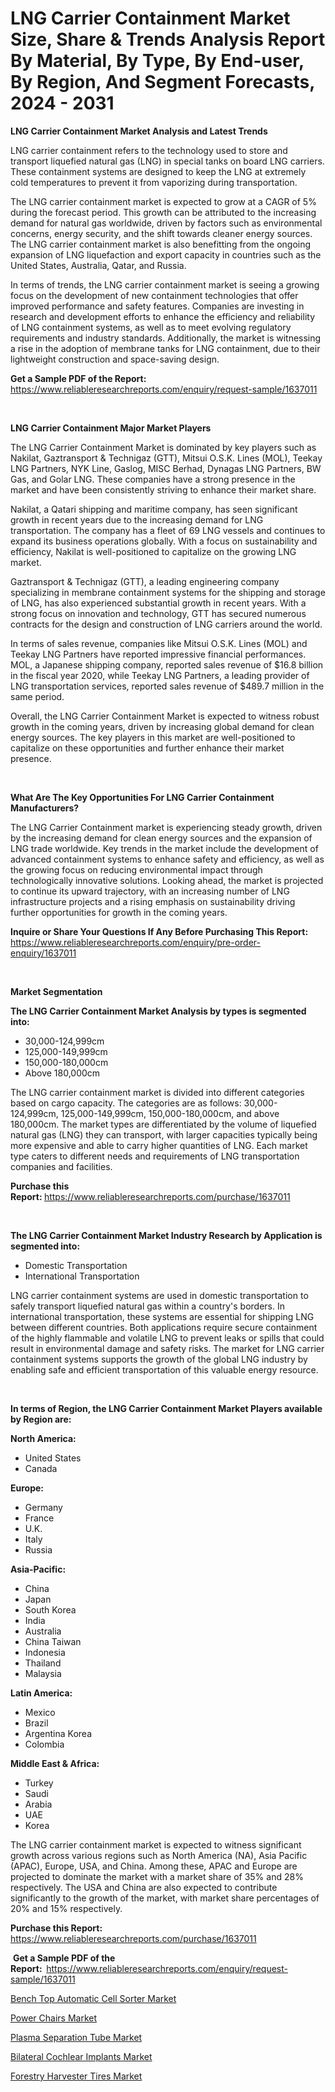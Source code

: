 <p><h1>LNG Carrier Containment Market Size, Share & Trends Analysis Report By Material, By Type, By End-user, By Region, And Segment Forecasts, 2024 - 2031</h1></p><p><strong>LNG Carrier Containment Market Analysis and Latest Trends</strong></p>
<p><p>LNG carrier containment refers to the technology used to store and transport liquefied natural gas (LNG) in special tanks on board LNG carriers. These containment systems are designed to keep the LNG at extremely cold temperatures to prevent it from vaporizing during transportation.</p><p>The LNG carrier containment market is expected to grow at a CAGR of 5% during the forecast period. This growth can be attributed to the increasing demand for natural gas worldwide, driven by factors such as environmental concerns, energy security, and the shift towards cleaner energy sources. The LNG carrier containment market is also benefitting from the ongoing expansion of LNG liquefaction and export capacity in countries such as the United States, Australia, Qatar, and Russia.</p><p>In terms of trends, the LNG carrier containment market is seeing a growing focus on the development of new containment technologies that offer improved performance and safety features. Companies are investing in research and development efforts to enhance the efficiency and reliability of LNG containment systems, as well as to meet evolving regulatory requirements and industry standards. Additionally, the market is witnessing a rise in the adoption of membrane tanks for LNG containment, due to their lightweight construction and space-saving design.</p></p>
<p><strong>Get a Sample PDF of the Report:&nbsp;</strong> <a href="https://www.reliableresearchreports.com/enquiry/request-sample/1637011">https://www.reliableresearchreports.com/enquiry/request-sample/1637011</a></p>
<p>&nbsp;</p>
<p><strong>LNG Carrier Containment Major Market Players</strong></p>
<p><p>The LNG Carrier Containment Market is dominated by key players such as Nakilat, Gaztransport & Technigaz (GTT), Mitsui O.S.K. Lines (MOL), Teekay LNG Partners, NYK Line, Gaslog, MISC Berhad, Dynagas LNG Partners, BW Gas, and Golar LNG. These companies have a strong presence in the market and have been consistently striving to enhance their market share.</p><p>Nakilat, a Qatari shipping and maritime company, has seen significant growth in recent years due to the increasing demand for LNG transportation. The company has a fleet of 69 LNG vessels and continues to expand its business operations globally. With a focus on sustainability and efficiency, Nakilat is well-positioned to capitalize on the growing LNG market.</p><p>Gaztransport & Technigaz (GTT), a leading engineering company specializing in membrane containment systems for the shipping and storage of LNG, has also experienced substantial growth in recent years. With a strong focus on innovation and technology, GTT has secured numerous contracts for the design and construction of LNG carriers around the world.</p><p>In terms of sales revenue, companies like Mitsui O.S.K. Lines (MOL) and Teekay LNG Partners have reported impressive financial performances. MOL, a Japanese shipping company, reported sales revenue of $16.8 billion in the fiscal year 2020, while Teekay LNG Partners, a leading provider of LNG transportation services, reported sales revenue of $489.7 million in the same period.</p><p>Overall, the LNG Carrier Containment Market is expected to witness robust growth in the coming years, driven by increasing global demand for clean energy sources. The key players in this market are well-positioned to capitalize on these opportunities and further enhance their market presence.</p></p>
<p>&nbsp;</p>
<p><strong>What Are The Key Opportunities For LNG Carrier Containment Manufacturers?</strong></p>
<p><p>The LNG Carrier Containment market is experiencing steady growth, driven by the increasing demand for clean energy sources and the expansion of LNG trade worldwide. Key trends in the market include the development of advanced containment systems to enhance safety and efficiency, as well as the growing focus on reducing environmental impact through technologically innovative solutions. Looking ahead, the market is projected to continue its upward trajectory, with an increasing number of LNG infrastructure projects and a rising emphasis on sustainability driving further opportunities for growth in the coming years.</p></p>
<p><strong>Inquire or Share Your Questions If Any Before Purchasing This Report:</strong> <a href="https://www.reliableresearchreports.com/enquiry/pre-order-enquiry/1637011">https://www.reliableresearchreports.com/enquiry/pre-order-enquiry/1637011</a></p>
<p>&nbsp;</p>
<p><strong>Market Segmentation</strong></p>
<p><strong>The LNG Carrier Containment Market Analysis by types is segmented into:</strong></p>
<p><ul><li>30,000-124,999cm</li><li>125,000-149,999cm</li><li>150,000-180,000cm</li><li>Above 180,000cm</li></ul></p>
<p><p>The LNG carrier containment market is divided into different categories based on cargo capacity. The categories are as follows: 30,000-124,999cm, 125,000-149,999cm, 150,000-180,000cm, and above 180,000cm. The market types are differentiated by the volume of liquefied natural gas (LNG) they can transport, with larger capacities typically being more expensive and able to carry higher quantities of LNG. Each market type caters to different needs and requirements of LNG transportation companies and facilities.</p></p>
<p><strong>Purchase this Report:&nbsp;</strong><a href="https://www.reliableresearchreports.com/purchase/1637011">https://www.reliableresearchreports.com/purchase/1637011</a></p>
<p>&nbsp;</p>
<p><strong>The LNG Carrier Containment Market Industry Research by Application is segmented into:</strong></p>
<p><ul><li>Domestic Transportation</li><li>International Transportation</li></ul></p>
<p><p>LNG carrier containment systems are used in domestic transportation to safely transport liquefied natural gas within a country's borders. In international transportation, these systems are essential for shipping LNG between different countries. Both applications require secure containment of the highly flammable and volatile LNG to prevent leaks or spills that could result in environmental damage and safety risks. The market for LNG carrier containment systems supports the growth of the global LNG industry by enabling safe and efficient transportation of this valuable energy resource.</p></p>
<p>&nbsp;</p>
<p><strong>In terms of Region, the LNG Carrier Containment Market Players available by Region are:</strong></p>
<p>
    <p> <strong> North America: </strong>
        <ul>
            <li>United States</li>
            <li>Canada</li>
        </ul>
        </p> 
    <p> <strong> Europe: </strong>
        <ul>
            <li>Germany</li>
            <li>France</li>
            <li>U.K.</li>
            <li>Italy</li>
            <li>Russia</li>
        </ul>
        </p> 
    <p> <strong> Asia-Pacific: </strong>
        <ul>
            <li>China</li>
            <li>Japan</li>
            <li>South Korea</li>
            <li>India</li>
            <li>Australia</li>
            <li>China Taiwan</li>
            <li>Indonesia</li>
            <li>Thailand</li>
            <li>Malaysia</li>
        </ul>
        </p> 
    <p> <strong> Latin America: </strong>
        <ul>
            <li>Mexico</li>
            <li>Brazil</li>
            <li>Argentina Korea</li>
            <li>Colombia</li>
        </ul>
        </p> 
    <p> <strong> Middle East & Africa: </strong>
        <ul>
            <li>Turkey</li>
            <li>Saudi</li>
            <li>Arabia</li>
            <li>UAE</li>
            <li>Korea</li>
        </ul>
    </p>
    </p>
<p><p>The LNG carrier containment market is expected to witness significant growth across various regions such as North America (NA), Asia Pacific (APAC), Europe, USA, and China. Among these, APAC and Europe are projected to dominate the market with a market share of 35% and 28% respectively. The USA and China are also expected to contribute significantly to the growth of the market, with market share percentages of 20% and 15% respectively.</p></p>
<p><strong>Purchase this Report: </strong><a href="https://www.reliableresearchreports.com/purchase/1637011">https://www.reliableresearchreports.com/purchase/1637011</a></p>
<p>&nbsp;<strong>Get a Sample PDF of the Report:&nbsp;&nbsp;</strong><a href="https://www.reliableresearchreports.com/enquiry/request-sample/1637011">https://www.reliableresearchreports.com/enquiry/request-sample/1637011</a></p>
<p><strong></strong></p>
<p><p><a href="https://github.com/Whitneyboyettebo9kiw7yr13/Market-Research-Report-List-1/blob/main/bench-top-automatic-cell-sorter-market.md">Bench Top Automatic Cell Sorter Market</a></p><p><a href="https://medium.com/@ameliahaleyi77567/analyzing-power-chairs-market-global-industry-perspective-and-forecast-2024-to-2031-752525f56473">Power Chairs Market</a></p><p><a href="https://medium.com/@ameliahaleyi77567/plasma-separation-tube-market-insight-market-trends-growth-forecasted-from-2024-to-2031-606bbf5158ab">Plasma Separation Tube Market</a></p><p><a href="https://medium.com/@shanieprice69879/bilateral-cochlear-implants-market-size-cagr-trends-2024-2030-d3b3f505aa18">Bilateral Cochlear Implants Market</a></p><p><a href="https://github.com/sonuprakash1/Market-Research-Report-List-1/blob/main/forestry-harvester-tires-market.md">Forestry Harvester Tires Market</a></p></p>